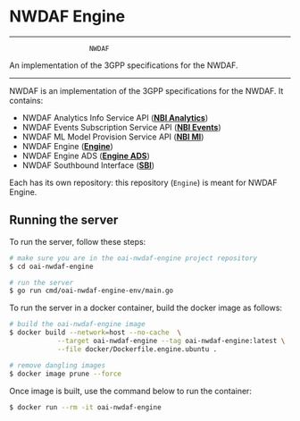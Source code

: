 # NWDAF Engine

----------------------------------------------------------

                        NWDAF
An implementation of the 3GPP specifications for the NWDAF.

----------------------------------------------------------

NWDAF is an implementation of the 3GPP specifications for the NWDAF.
It contains:

- NWDAF Analytics Info Service API ([**NBI Analytics**](https://gitlab.eurecom.fr/oai-nwdaf/oai-nwdaf-nbi-analytics))
- NWDAF Events Subscription Service API ([**NBI Events**](https://gitlab.eurecom.fr/oai-nwdaf/oai-nwdaf-nbi-events))
- NWDAF ML Model Provision Service API ([**NBI Ml**](https://gitlab.eurecom.fr/oai-nwdaf/oai-nwdaf-nbi-ml))
- NWDAF Engine ([**Engine**](https://gitlab.eurecom.fr/oai-nwdaf/oai-nwdaf-engine))
- NWDAF Engine ADS ([**Engine ADS**](https://gitlab.eurecom.fr/oai-nwdaf/oai-nwdaf-engine-ads))
- NWDAF Southbound Interface ([**SBI**](https://gitlab.eurecom.fr/oai-nwdaf/oai-nwdaf-sbi))

Each has its own repository: this repository (`Engine`) is meant for NWDAF Engine.


## Running the server
To run the server, follow these steps:

```bash
# make sure you are in the oai-nwdaf-engine project repository
$ cd oai-nwdaf-engine

# run the server
$ go run cmd/oai-nwdaf-engine-env/main.go
```

To run the server in a docker container, build the docker image as follows:
```bash
# build the oai-nwdaf-engine image
$ docker build --network=host --no-cache  \
            --target oai-nwdaf-engine --tag oai-nwdaf-engine:latest \
            --file docker/Dockerfile.engine.ubuntu .

# remove dangling images
$ docker image prune --force
```

Once image is built, use the command below to run the container:
```bash
$ docker run --rm -it oai-nwdaf-engine
```